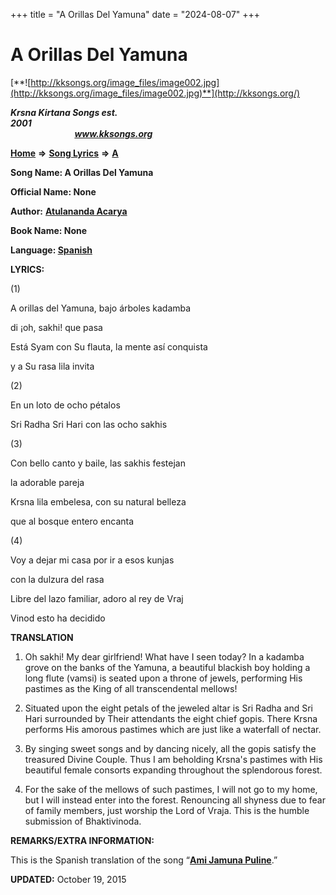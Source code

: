 +++
title = "A Orillas Del Yamuna"
date = "2024-08-07"
+++

# A Orillas Del Yamuna
[**![http://kksongs.org/image_files/image002.jpg](http://kksongs.org/image_files/image002.jpg)**](http://kksongs.org/)

**_Krsna Kirtana Songs est. 2001_**                                                                                                                                                 **_www.kksongs.org_**

[**Home**](http://kksongs.org/) **⇒** [**Song Lyrics**](http://kksongs.org/lyrics.html) **⇒** [**A**](http://kksongs.org/songs/song_a.html)

**Song Name: A Orillas Del Yamuna**

**Official Name: None**

**Author:** [**Atulananda Acarya**](http://kksongs.org/authors/list/atulananda.html)

**Book Name: None**

**Language: [Spanish](http://kksongs.org/language/list/spanish.html)**



**LYRICS:**

(1)

A orillas del Yamuna, bajo árboles kadamba

di ¡oh, sakhi! que pasa

Está Syam con Su flauta, la mente así conquista

y a Su rasa lila invita

(2)

En un loto de ocho pétalos

Sri Radha Sri Hari con las ocho sakhis

(3)

Con bello canto y baile, las sakhis festejan

la adorable pareja

Krsna lila embelesa, con su natural belleza

que al bosque entero encanta

(4)

Voy a dejar mi casa por ir a esos kunjas

con la dulzura del rasa

Libre del lazo familiar, adoro al rey de Vraj

Vinod esto ha decidido

**TRANSLATION**

1) Oh sakhi! My dear girlfriend! What have I seen today? In a kadamba grove on the banks of the Yamuna, a beautiful blackish boy holding a long flute (vamsi) is seated upon a throne of jewels, performing His pastimes as the King of all transcendental mellows!

2) Situated upon the eight petals of the jeweled altar is Sri Radha and Sri Hari surrounded by Their attendants the eight chief gopis. There Krsna performs His amorous pastimes which are just like a waterfall of nectar.

3) By singing sweet songs and by dancing nicely, all the gopis satisfy the treasured Divine Couple. Thus I am beholding Krsna's pastimes with His beautiful female consorts expanding throughout the splendorous forest.

4) For the sake of the mellows of such pastimes, I will not go to my home, but I will instead enter into the forest. Renouncing all shyness due to fear of family members, just worship the Lord of Vraja. This is the humble submission of Bhaktivinoda.

**REMARKS/EXTRA INFORMATION:**

This is the Spanish translation of the song “**[Ami Jamuna Puline](http://kksongs.org/songs/a/amijamunapuline.html)**.”

**UPDATED:** October 19, 2015